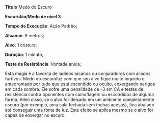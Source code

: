 **Titulo**:Medo do Escuro

**Escuridão/Medo de nível 3**

**Tempo de Execução**: Ação Padrão;

**Alcance**: 9 metros;

**Alvo**: 1 criatura;

**Duração**: 1 minuto;

**Teste de Resistência**: Vontade anula;

Esta magia é a favorita de ladinos 
arcanos ou conjuradores com aliados furtivos. Medo do escurofaz com que seu alvo 
fique muito inquieto e amedrontado por 
tudo que está escondido ou oculto, enxergando perigos em cada sombra. Ele sofre uma penalidade de –3 em CA e testes 
de resistência contra oponentes com camuflagem ou escondidos de alguma forma. Além disso, se o alvo for deixado em 
um ambiente completamente escuro (por 
exemplo, uma sala fechada sem tochas 
acesas), fica abalado até conseguir uma 
fonte de luz. Este efeito se aplica mesmo 
se o alvo for capaz de enxergar no escuro
